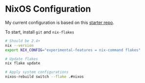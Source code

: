 # NixOS Configuration

My current configuration is based on this [starter repo](https://github.com/Misterio77/nix-starter-configs).

To start, install `git` and `nix-flakes`

```bash
# Should be 2.4+
nix --version
export NIX_CONFIG="experimental-features = nix-command flakes"

# Update flakes
nix flake update

# Apply system configurations
nixos-rebuild switch --flake .#nixos
```
